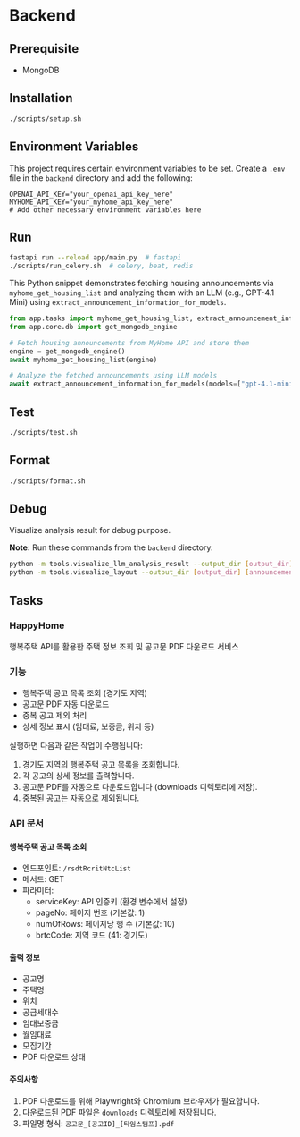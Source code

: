 # Backend

## Prerequisite

- MongoDB

## Installation

```bash
./scripts/setup.sh
```

## Environment Variables

This project requires certain environment variables to be set. Create a `.env` file in the `backend` directory and add the following:

```
OPENAI_API_KEY="your_openai_api_key_here"
MYHOME_API_KEY="your_myhome_api_key_here"
# Add other necessary environment variables here
```

## Run

```bash
fastapi run --reload app/main.py  # fastapi
./scripts/run_celery.sh  # celery, beat, redis
```

This Python snippet demonstrates fetching housing announcements via `myhome_get_housing_list` and analyzing them with an LLM (e.g., GPT-4.1 Mini) using `extract_announcement_information_for_models`.

```python
from app.tasks import myhome_get_housing_list, extract_announcement_information_for_models
from app.core.db import get_mongodb_engine

# Fetch housing announcements from MyHome API and store them
engine = get_mongodb_engine()
await myhome_get_housing_list(engine)

# Analyze the fetched announcements using LLM models
await extract_announcement_information_for_models(models=["gpt-4.1-mini"])
```

## Test

```bash
./scripts/test.sh
```

## Format

```bash
./scripts/format.sh
```

## Debug

Visualize analysis result for debug purpose.

**Note:** Run these commands from the `backend` directory.

```bash
python -m tools.visualize_llm_analysis_result --output_dir [output_dir] --announcement_id [announcement_id]
python -m tools.visualize_layout --output_dir [output_dir] [announcement_id]
```

## Tasks

### HappyHome

행복주택 API를 활용한 주택 정보 조회 및 공고문 PDF 다운로드 서비스

### 기능

- 행복주택 공고 목록 조회 (경기도 지역)
- 공고문 PDF 자동 다운로드
- 중복 공고 제외 처리
- 상세 정보 표시 (임대료, 보증금, 위치 등)

실행하면 다음과 같은 작업이 수행됩니다:

1. 경기도 지역의 행복주택 공고 목록을 조회합니다.
2. 각 공고의 상세 정보를 출력합니다.
3. 공고문 PDF를 자동으로 다운로드합니다 (downloads 디렉토리에 저장).
4. 중복된 공고는 자동으로 제외됩니다.

### API 문서

#### 행복주택 공고 목록 조회

- 엔드포인트: `/rsdtRcritNtcList`
- 메서드: GET
- 파라미터:
  - serviceKey: API 인증키 (환경 변수에서 설정)
  - pageNo: 페이지 번호 (기본값: 1)
  - numOfRows: 페이지당 행 수 (기본값: 10)
  - brtcCode: 지역 코드 (41: 경기도)

#### 출력 정보

- 공고명
- 주택명
- 위치
- 공급세대수
- 임대보증금
- 월임대료
- 모집기간
- PDF 다운로드 상태

#### 주의사항

1. PDF 다운로드를 위해 Playwright와 Chromium 브라우저가 필요합니다.
2. 다운로드된 PDF 파일은 `downloads` 디렉토리에 저장됩니다.
3. 파일명 형식: `공고문_[공고ID]_[타임스탬프].pdf`
